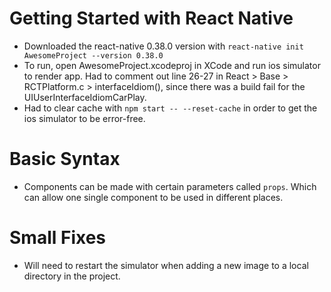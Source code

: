 # Getting Started with React Native

- Downloaded the react-native 0.38.0 version with ```react-native init AwesomeProject --version 0.38.0```
- To run, open AwesomeProject.xcodeproj in XCode and run ios simulator to render app. Had to comment out line 26-27 in React > Base > RCTPlatform.c > interfaceIdiom(), since there was a build fail for the UIUserInterfaceIdiomCarPlay.
- Had to clear cache with ```npm start -- --reset-cache``` in order to get the ios simulator to be error-free.

# Basic Syntax
- Components can be made with certain parameters called ```props```. Which can allow one single component to be used in different places.

# Small Fixes
- Will need to restart the simulator when adding a new image to a local directory in the project.
